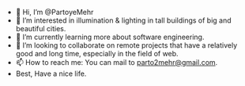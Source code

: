 - 👋 Hi, I’m @PartoyeMehr
- 👀 I’m interested in illumination & lighting in tall buildings of big and beautiful cities.
- 🌱 I’m currently learning more about software engineering.
- 💞️ I’m looking to collaborate on remote projects that have a relatively good and long time, especially in the field of web.
- 📫 How to reach me: You can mail to parto2mehr@gmail.com.
- Best, Have a nice life.

<!---
PartoyeMehr/PartoyeMehr is a ✨ special ✨ repository because its `README.md` (this file) appears on your GitHub profile.
You can click the Preview link to take a look at your changes.
--->
